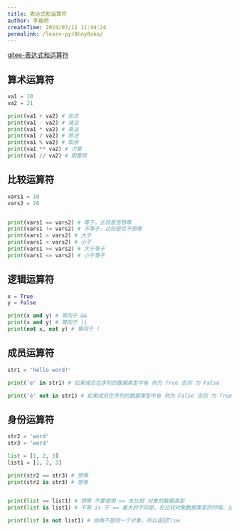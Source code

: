 ```yaml
---
title: 表达式和运算符
author: 李嘉明
createTime: 2024/07/11 11:44:24
permalink: /learn-py/8hny8oka/
---
```


[gitee-表达式和运算符](https://gitee.com/-/ide/project/hhhh-ddd/jm-py/edit/master/-/02%E8%A1%A8%E8%BE%BE%E5%BC%8F%E5%92%8C%E8%BF%90%E7%AE%97%E7%AC%A6/app.py)

## 算术运算符

```py
va1 = 10
va2 = 21

print(va1 + va2) # 加法
print(va1 - va2) # 减法
print(va1 * va2) # 乘法
print(va1 / va2) # 除法
print(va1 % va2) # 取余
print(va1 ** va2) # 次幂
print(va1 // va2) # 取整除

```

## 比较运算符

```py
vars1 = 10
vars2 = 20


print(vars1 == vars2) # 等于，比较是否想等
print(vars1 != vars2) # 不等于，比较是否不想等
print(vars1 > vars2) # 大于
print(vars1 < vars2) # 小于
print(vars1 >= vars2) # 大于等于
print(vars1 <= vars2) # 小于等于

```


## 逻辑运算符

```py
x = True
y = False

print(x and y) # 等同于 &&
print(x and y) # 等同于 ||
print(not x, not y) # 等同于 !
```

## 成员运算符

```py
str1 = 'hello word!'

print('e' in str1) # 如果成员在序列的数据类型中有 则为 True 否则 为 False

print('e' not in str1) # 如果成员在序列的数据类型中有 则为 False 否则 为 True

```


## 身份运算符

```py
str2 = 'word'
str3 = 'word'

list = [1, 2, 3]
list1 = [1, 2, 3]

print(str2 == str3) # 想等
print(str2 is str3) # 想等


print(list == list1) # 想等 不要使用 == 去比较 对象的数据类型
print(list is list1) # 不等 is 于 == 最大的不同是，在比较对象数据类型的时候，比较对象的引用地址，所以不同

print(list is not list1) # 他两不是同一个对象，所以返回True

```